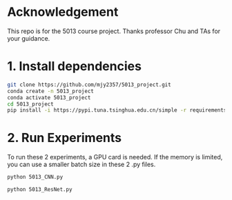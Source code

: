 # Acknowledgement

This repo is  for the 5013 course project. Thanks professor Chu and TAs for your guidance. 

# 1. Install dependencies

```bash
git clone https://github.com/mjy2357/5013_project.git
conda create -n 5013_project 
conda activate 5013_project
cd 5013_project
pip install -i https://pypi.tuna.tsinghua.edu.cn/simple -r requirements.txt
```

# 2. Run Experiments

To run these 2 experiments, a GPU card is needed. If the memory is limited, you can use a smaller batch size in these 2 .py files.

```bash
python 5013_CNN.py
```

```bash
python 5013_ResNet.py
```


